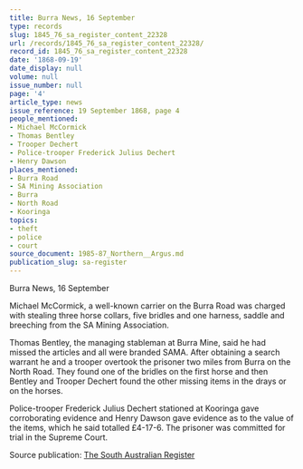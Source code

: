 ```yaml
---
title: Burra News, 16 September
type: records
slug: 1845_76_sa_register_content_22328
url: /records/1845_76_sa_register_content_22328/
record_id: 1845_76_sa_register_content_22328
date: '1868-09-19'
date_display: null
volume: null
issue_number: null
page: '4'
article_type: news
issue_reference: 19 September 1868, page 4
people_mentioned:
- Michael McCormick
- Thomas Bentley
- Trooper Dechert
- Police-trooper Frederick Julius Dechert
- Henry Dawson
places_mentioned:
- Burra Road
- SA Mining Association
- Burra
- North Road
- Kooringa
topics:
- theft
- police
- court
source_document: 1985-87_Northern__Argus.md
publication_slug: sa-register
---
```


Burra News, 16 September

Michael McCormick, a well-known carrier on the Burra Road was charged with stealing three horse collars, five bridles and one harness, saddle and breeching from the SA Mining Association.

Thomas Bentley, the managing stableman at Burra Mine, said he had missed the articles and all were branded SAMA.  After obtaining a search warrant he and a trooper overtook the prisoner two miles from Burra on the North Road.  They found one of the bridles on the first horse and then Bentley and Trooper Dechert found the other missing items in the drays or on the horses.

Police-trooper Frederick Julius Dechert stationed at Kooringa gave corroborating evidence and Henry Dawson gave evidence as to the value of the items, which he said totalled £4-17-6.  The prisoner was committed for trial in the Supreme Court.

Source publication: [The South Australian Register](/publications/sa-register/)
